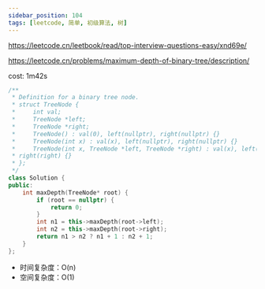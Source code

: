 ```yaml
---
sidebar_position: 104
tags: [leetcode, 简单, 初级算法, 树]
---
```


https://leetcode.cn/leetbook/read/top-interview-questions-easy/xnd69e/

https://leetcode.cn/problems/maximum-depth-of-binary-tree/description/

cost: 1m42s

```cpp
/**
 * Definition for a binary tree node.
 * struct TreeNode {
 *     int val;
 *     TreeNode *left;
 *     TreeNode *right;
 *     TreeNode() : val(0), left(nullptr), right(nullptr) {}
 *     TreeNode(int x) : val(x), left(nullptr), right(nullptr) {}
 *     TreeNode(int x, TreeNode *left, TreeNode *right) : val(x), left(left),
 * right(right) {}
 * };
 */
class Solution {
public:
    int maxDepth(TreeNode* root) {
        if (root == nullptr) {
            return 0;
        }
        int n1 = this->maxDepth(root->left);
        int n2 = this->maxDepth(root->right);
        return n1 > n2 ? n1 + 1 : n2 + 1;
    }
};
```

- 时间复杂度：O(n)
- 空间复杂度：O(1)

